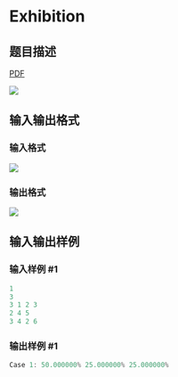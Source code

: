 # Exhibition

## 题目描述

[problemUrl]: https://uva.onlinejudge.org/index.php?option=com_onlinejudge&Itemid=8&category=25&page=show_problem&problem=2323

[PDF](https://uva.onlinejudge.org/external/113/p11348.pdf)

![](https://cdn.luogu.com.cn/upload/vjudge_pic/UVA11348/6e1b07308ebe24c96db0cb477a45195b104597d7.png)

## 输入输出格式

### 输入格式

![](https://cdn.luogu.com.cn/upload/vjudge_pic/UVA11348/265fc508c6e6ae8330ed5fb2b8d3efbaa0cef826.png)

### 输出格式

![](https://cdn.luogu.com.cn/upload/vjudge_pic/UVA11348/517931ddce8f8e23255acbdee6c26b9bae6b72bb.png)

## 输入输出样例

### 输入样例 #1

```cpp
1
3
3 1 2 3
2 4 5
3 4 2 6
```


### 输出样例 #1

```cpp
Case 1: 50.000000% 25.000000% 25.000000%
```


